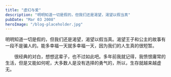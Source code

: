 ```yaml
---
title: "虚幻与爱"
description: "明明知道一切是假的，但我们还是渴望，渴望以假当真"
pubDate: "Mar 03 2008"
heroImage: "/blog-placeholder.jpg"
---
```

明明知道一切是假的，但我们还是渴望，渴望以假当真。渴望王子和公主的故事有一段不是骗人的。能多幸福一天就多幸福一天，因为我们的人生真的很短暂。

　　很经典的对白，想想这辈子，也不过如此吧。多年前我就记得，我愤恨庸常的生活，但是又能如何呢，大多数人是没有选择的勇气的，所以，生存就越来越虚无。
